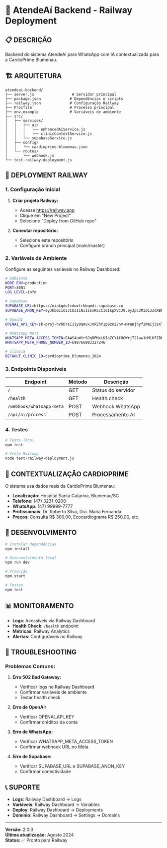 # 🚀 AtendeAí Backend - Railway Deployment

## 📋 **DESCRIÇÃO**

Backend do sistema AtendeAí para WhatsApp com IA contextualizada para a CardioPrime Blumenau.

## 🏗️ **ARQUITETURA**

```
atendeai-backend/
├── server.js                 # Servidor principal
├── package.json             # Dependências e scripts
├── railway.json             # Configuração Railway
├── Procfile                 # Processo principal
├── env.example              # Variáveis de ambiente
├── src/
│   ├── services/
│   │   ├── ai/
│   │   │   ├── enhancedAIService.js
│   │   │   └── clinicContextService.js
│   │   └── supabaseService.js
│   ├── config/
│   │   └── cardioprime-blumenau.json
│   └── routes/
│       └── webhook.js
└── test-railway-deployment.js
```

## 🚀 **DEPLOYMENT RAILWAY**

### **1. Configuração Inicial**

1. **Criar projeto Railway:**
   - Acesse https://railway.app
   - Clique em "New Project"
   - Selecione "Deploy from GitHub repo"

2. **Conectar repositório:**
   - Selecione este repositório
   - Configure branch principal (main/master)

### **2. Variáveis de Ambiente**

Configure as seguintes variáveis no Railway Dashboard:

```bash
# Ambiente
NODE_ENV=production
PORT=3001
LOG_LEVEL=info

# Supabase
SUPABASE_URL=https://niakqdolcdwxtrkbqmdi.supabase.co
SUPABASE_ANON_KEY=eyJhbGciOiJIUzI1NiIsInR5cCI6IkpXVCJ9.eyJpc3MiOiJzdXBhYmFzZSIsInJlZiI6Im5pYWtxZG9sY2R3eHRya2JxbWRpIiwicm9sZSI6ImFub24iLCJpYXQiOjE3NTAxODI1NTksImV4cCI6MjA2NTc1ODU1OX0.90ihAk2geP1JoHIvMj_pxeoMe6dwRwH-rBbJwbFeomw

# OpenAI
OPENAI_API_KEY=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

# WhatsApp Meta
WHATSAPP_META_ACCESS_TOKEN=EAASAuWYr9JgBPMxLKIoZCYAfUOWrj721aw1HMLK5ZBUBJOAPpB2k3as1Nj2bmJskjiBZCh8szn7ajR7Ic2OsnJSZCJIuz9eD2wk1wL7cWnZBv3jBaZA56ZCH48ngQ6VRZBjXZAlnancYdrdag1UougDbyZCemhIhE9MchQ0pS1hXCwhZCKytYpPPocgqf1sFlFt2iGZAnxFB5alHzVTZCw2172NnZBB2qtjgXkikTTRopth8mxB7mvdI4yqk3dficzsAZDZD
WHATSAPP_META_PHONE_NUMBER_ID=698766983327246

# Clínica
DEFAULT_CLINIC_ID=cardioprime_blumenau_2024
```

### **3. Endpoints Disponíveis**

| Endpoint | Método | Descrição |
|----------|--------|-----------|
| `/` | GET | Status do servidor |
| `/health` | GET | Health check |
| `/webhook/whatsapp-meta` | POST | Webhook WhatsApp |
| `/api/ai/process` | POST | Processamento AI |

### **4. Testes**

```bash
# Teste local
npm test

# Teste Railway
node test-railway-deployment.js
```

## 🏥 **CONTEXTUALIZAÇÃO CARDIOPRIME**

O sistema usa dados reais da CardioPrime Blumenau:

- **Localização**: Hospital Santa Catarina, Blumenau/SC
- **Telefone**: (47) 3231-0200
- **WhatsApp**: (47) 99999-7777
- **Profissionais**: Dr. Roberto Silva, Dra. Maria Fernanda
- **Preços**: Consulta R$ 300,00, Ecocardiograma R$ 250,00, etc.

## 🔧 **DESENVOLVIMENTO**

```bash
# Instalar dependências
npm install

# Desenvolvimento local
npm run dev

# Produção
npm start

# Testes
npm test
```

## 📊 **MONITORAMENTO**

- **Logs**: Acessíveis via Railway Dashboard
- **Health Check**: `/health` endpoint
- **Métricas**: Railway Analytics
- **Alertas**: Configuráveis no Railway

## 🚨 **TROUBLESHOOTING**

### **Problemas Comuns:**

1. **Erro 502 Bad Gateway:**
   - Verificar logs no Railway Dashboard
   - Confirmar variáveis de ambiente
   - Testar health check

2. **Erro de OpenAI:**
   - Verificar OPENAI_API_KEY
   - Confirmar créditos da conta

3. **Erro de WhatsApp:**
   - Verificar WHATSAPP_META_ACCESS_TOKEN
   - Confirmar webhook URL no Meta

4. **Erro de Supabase:**
   - Verificar SUPABASE_URL e SUPABASE_ANON_KEY
   - Confirmar conectividade

## 📞 **SUPORTE**

- **Logs**: Railway Dashboard → Logs
- **Variáveis**: Railway Dashboard → Variables
- **Deploy**: Railway Dashboard → Deployments
- **Domínio**: Railway Dashboard → Settings → Domains

---

**Versão:** 2.0.0  
**Última atualização:** Agosto 2024  
**Status:** ✅ Pronto para Railway 
